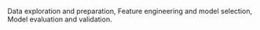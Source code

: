 Data exploration and preparation, Feature engineering and model selection, Model evaluation and validation.
